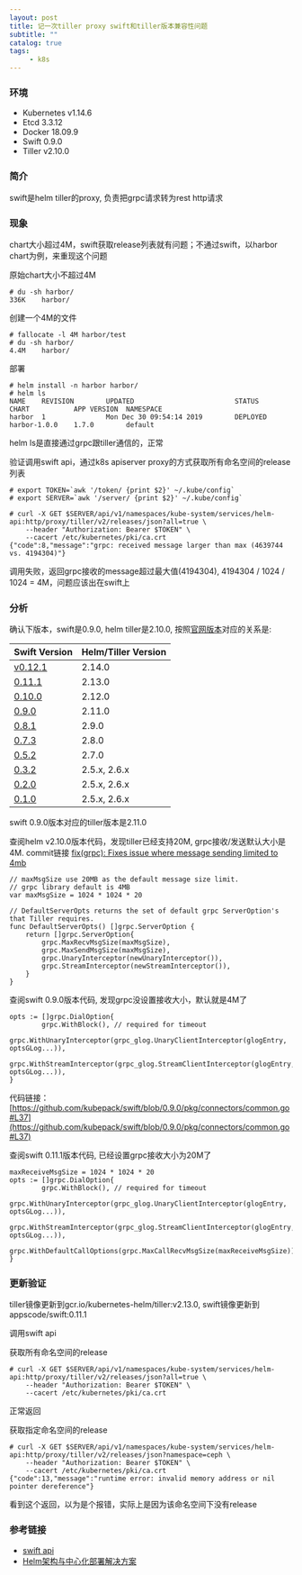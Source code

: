 ```yaml
---
layout: post
title: 记一次tiller proxy swift和tiller版本兼容性问题
subtitle: ""
catalog: true
tags:
     - k8s
---
```


### 环境

- Kubernetes v1.14.6
- Etcd 3.3.12
- Docker 18.09.9
- Swift 0.9.0
- Tiller v2.10.0

### 简介

swift是helm tiller的proxy, 负责把grpc请求转为rest http请求

### 现象

chart大小超过4M，swift获取release列表就有问题；不通过swift，以harbor chart为例，来重现这个问题

原始chart大小不超过4M
```
# du -sh harbor/
336K    harbor/
```

创建一个4M的文件
```
# fallocate -l 4M harbor/test
# du -sh harbor/
4.4M    harbor/
```

部署
```
# helm install -n harbor harbor/
# helm ls
NAME    REVISION        UPDATED                         STATUS          CHART           APP VERSION  NAMESPACE
harbor  1               Mon Dec 30 09:54:14 2019        DEPLOYED        harbor-1.0.0    1.7.0        default  
```
helm ls是直接通过grpc跟tiller通信的，正常

验证调用swift api，通过k8s apiserver proxy的方式获取所有命名空间的release列表
```
# export TOKEN=`awk '/token/ {print $2}' ~/.kube/config`
# export SERVER=`awk '/server/ {print $2}' ~/.kube/config`

# curl -X GET $SERVER/api/v1/namespaces/kube-system/services/helm-api:http/proxy/tiller/v2/releases/json?all=true \
    --header "Authorization: Bearer $TOKEN" \
    --cacert /etc/kubernetes/pki/ca.crt 
{"code":8,"message":"grpc: received message larger than max (4639744 vs. 4194304)"} 
```
调用失败，返回grpc接收的message超过最大值(4194304), 4194304 / 1024 / 1024 = 4M，问题应该出在swift上


### 分析

确认下版本，swift是0.9.0, helm tiller是2.10.0, 按照[官网版本](https://github.com/kubepack/swift)对应的关系是:

| Swift Version                                                     | Helm/Tiller Version |
|-------------------------------------------------------------------|---------------------|
| [v0.12.1](https://github.com/kubepack/swift/releases/tag/v0.12.1) | 2.14.0              |
| [0.11.1](https://github.com/kubepack/swift/releases/tag/0.11.1)   | 2.13.0              |
| [0.10.0](https://github.com/kubepack/swift/releases/tag/0.10.0)   | 2.12.0              |
| [0.9.0](https://github.com/kubepack/swift/releases/tag/0.9.0)     | 2.11.0              |
| [0.8.1](https://github.com/kubepack/swift/releases/tag/0.8.1)     | 2.9.0               |
| [0.7.3](https://github.com/kubepack/swift/releases/tag/0.7.3)     | 2.8.0               |
| [0.5.2](https://github.com/kubepack/swift/releases/tag/0.5.2)     | 2.7.0               |
| [0.3.2](https://github.com/kubepack/swift/releases/tag/0.3.2)     | 2.5.x, 2.6.x        |
| [0.2.0](https://github.com/kubepack/swift/releases/tag/0.2.0)     | 2.5.x, 2.6.x        |
| [0.1.0](https://github.com/kubepack/swift/releases/tag/0.1.0)     | 2.5.x, 2.6.x        |

swift 0.9.0版本对应的tiller版本是2.11.0

查阅helm v2.10.0版本代码，发现tiller已经支持20M, grpc接收/发送默认大小是4M.
commit链接 [fix(grpc): Fixes issue where message sending limited to 4mb](https://github.com/helm/helm/pull/3469/commits/614cd9dfe7413a3b8624311bebaf8e8229b05e3f)
```
// maxMsgSize use 20MB as the default message size limit.
// grpc library default is 4MB
var maxMsgSize = 1024 * 1024 * 20

// DefaultServerOpts returns the set of default grpc ServerOption's that Tiller requires.
func DefaultServerOpts() []grpc.ServerOption {
	return []grpc.ServerOption{
		grpc.MaxRecvMsgSize(maxMsgSize),
		grpc.MaxSendMsgSize(maxMsgSize),
		grpc.UnaryInterceptor(newUnaryInterceptor()),
		grpc.StreamInterceptor(newStreamInterceptor()),
	}
}
```

查阅swift 0.9.0版本代码, 发现grpc没设置接收大小，默认就是4M了
```
opts := []grpc.DialOption{
        grpc.WithBlock(), // required for timeout 
        grpc.WithUnaryInterceptor(grpc_glog.UnaryClientInterceptor(glogEntry, optsGLog...)),
        grpc.WithStreamInterceptor(grpc_glog.StreamClientInterceptor(glogEntry, optsGLog...)),
}
```
代码链接：[https://github.com/kubepack/swift/blob/0.9.0/pkg/connectors/common.go#L37](https://github.com/kubepack/swift/blob/0.9.0/pkg/connectors/common.go#L37)

查阅swift 0.11.1版本代码, 已经设置grpc接收大小为20M了
```
maxReceiveMsgSize = 1024 * 1024 * 20
opts := []grpc.DialOption{
        grpc.WithBlock(), // required for timeout
        grpc.WithUnaryInterceptor(grpc_glog.UnaryClientInterceptor(glogEntry, optsGLog...)),
        grpc.WithStreamInterceptor(grpc_glog.StreamClientInterceptor(glogEntry, optsGLog...)),
        grpc.WithDefaultCallOptions(grpc.MaxCallRecvMsgSize(maxReceiveMsgSize)),
}
```

### 更新验证

tiller镜像更新到gcr.io/kubernetes-helm/tiller:v2.13.0, swift镜像更新到appscode/swift:0.11.1

调用swift api

获取所有命名空间的release
```
# curl -X GET $SERVER/api/v1/namespaces/kube-system/services/helm-api:http/proxy/tiller/v2/releases/json?all=true \
    --header "Authorization: Bearer $TOKEN" \
    --cacert /etc/kubernetes/pki/ca.crt 
```
正常返回

获取指定命名空间的release
```
# curl -X GET $SERVER/api/v1/namespaces/kube-system/services/helm-api:http/proxy/tiller/v2/releases/json?namespace=ceph \
    --header "Authorization: Bearer $TOKEN" \
    --cacert /etc/kubernetes/pki/ca.crt 
{"code":13,"message":"runtime error: invalid memory address or nil pointer dereference"}
```
看到这个返回，以为是个报错，实际上是因为该命名空间下没有release

### 参考链接

- [swift api](https://github.com/kubepack/swift/blob/master/docs/guides/api.md)
- [Helm架构与中心化部署解决方案](https://youendless.com/post/helm_design/)